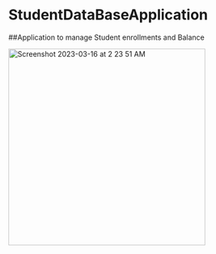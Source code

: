 # StudentDataBaseApplication
##Application to manage Student enrollments and Balance


<img width="389" alt="Screenshot 2023-03-16 at 2 23 51 AM" src="https://user-images.githubusercontent.com/67445725/225533585-f99cc3a8-e456-488f-b200-14cc5fde0b1e.png">

